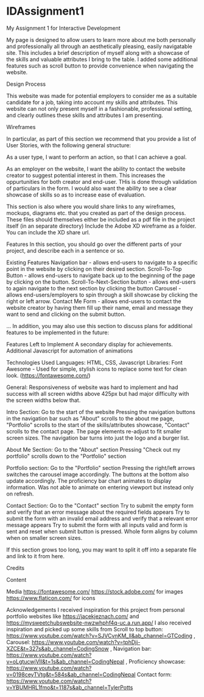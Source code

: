 # IDAssignment1
My Assignment 1 for Interactive Development

My page is designed to allow users to learn more about me both personally and professionally all through an aesthetically pleasing, easily navigatable site. This includes a brief description of myself along with a showcase of the skills and valuable attributes I bring to the table. I added some additional features such as scroll button to provide convenience when navigating the website. 


Design Process

This website was made for potential employers to consider me as a suitable candidate for a job, taking into account my skills and attributes. This website can not only present myself in a fashionable, professional setting, and clearly outlines these skills and attributes I am presenting.

Wireframes

In particular, as part of this section we recommend that you provide a list of User Stories, with the following general structure:

As a user type, I want to perform an action, so that I can achieve a goal. 

As an employer on the website, I want the ability to contact the website creator to suggest potential interest in them. This increases the oppurtunities for both creator and end-user. THis is done through validation of particulars in the form. I would also want the ability to see a clear showcase of skills so as to increase ease of evaluation.

This section is also where you would share links to any wireframes, mockups, diagrams etc. that you created as part of the design process. These files should themselves either be included as a pdf file in the project itself (in an separate directory) Include the Adobe XD wireframe as a folder. You can include the XD share url.

Features
In this section, you should go over the different parts of your project, and describe each in a sentence or so.

Existing Features
Navigation bar - allows end-users to navigate to a specific point in the website by clicking on their desired section.
Scroll-To-Top Button - allows end-users to navigate back up to the beginning of the page by clicking on the button.
Scroll-To-Next-Section button - allows end-users to again navigate to the next section by clicking the button
Carousel - allows end-users/employers to spin through a skill showcase by clicking the right or left arrow.
Contact Me Form - allows end-users to contact the website creator by having them fill up their name, email and message they want to send and clicking on the submit button.

...
In addition, you may also use this section to discuss plans for additional features to be implemented in the future:

Features Left to Implement
A secondary display for achievements.
Additional Javascript for automation of animations

Technologies Used
Languages: HTML, CSS, Javascript
Libraries: 
Font Awesome - Used for simple, stylish icons to replace some text for clean look. (https://fontawesome.com/)

General:
Responsiveness of website was hard to implement and had success with all screen widths above 425px but had major difficulty with the screen widths below that.

Intro Section:
Go to the start of the website
Pressing the navigation buttons in the navigation bar such as "About" scrolls to the about me page, "Portfolio" scrolls to the start of the skills/attributes showcase, "Contact" scrolls to the contact page.
The page elements re-adjust to fit smaller screen sizes. The navigation bar turns into just the logo and a burger list.

About Me Section:
Go to the "About" section
Pressing "Check out my portfolio" scrolls down to the "Portfolio" section

Portfolio section:
Go to the "Portfolio" section
Pressing the right/left arrows switches the carousel image accordingly.
The buttons at the bottom also update accordingly.
The proficiency bar chart animates to display information. Was not able to animate on entering viewport but instead only on refresh.

Contact Section:
Go to the "Contact" section
Try to submit the empty form and verify that an error message about the required fields appears
Try to submit the form with an invalid email address and verify that a relevant error message appears
Try to submit the form with all inputs valid and form is sent and reset when submit button is pressed.
Whole form aligns by column when on smaller screen sizes.

If this section grows too long, you may want to split it off into a separate file and link to it from here.

Credits

Content

Media
https://fontawesome.com/
https://stock.adobe.com/ for images
https://www.flaticon.com/ for icons


Acknowledgements
I received inspiration for this project from personal portfolio websites like https://jacekjeznach.com/ and https://mysweetchubswebsite-nwzwhphf4q-uc.a.run.app/
I also received inspiration and picked up some skills from 
Scroll to top button: https://www.youtube.com/watch?v=SJVCvnKM_lI&ab_channel=GTCoding , 
Carousel: https://www.youtube.com/watch?v=tphDji-XZCE&t=327s&ab_channel=CodingSnow ,
Navigation bar: https://www.youtube.com/watch?v=oLgtucwjVII&t=1s&ab_channel=CodingNepal ,
Proficiency showcase: https://www.youtube.com/watch?v=0198ceyTVtg&t=584s&ab_channel=CodingNepal
Contact form: https://www.youtube.com/watch?v=YBUMHRL1fmo&t=1187s&ab_channel=TylerPotts